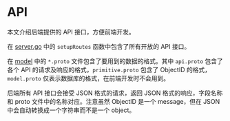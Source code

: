 # API
本文介绍后端提供的 API 接口，方便前端开发。

在 [server.go](app/api/server.go) 中的 `setupRoutes` 函数中包含了所有开放的 API 接口。

在 [model](app/model) 中的 `*.proto` 文件包含了要用到的数据的格式。其中 `api.proto` 包含了各个 API 的请求及响应的格式，`primitive.proto` 包含了 ObjectID 的格式，`model.proto` 仅表示数据库的格式，在前端开发时不会用到。

后端所有 API 接口会接受 JSON 格式的请求，返回 JSON 格式的响应，字段名称和 proto 文件中的名称对应。注意虽然 ObjectID 是一个 message，但在 JSON 中会自动转换成一个字符串而不是一个 object。
